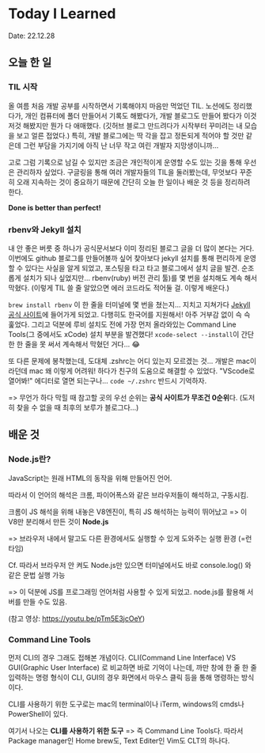 # Today I Learned 

Date: 22.12.28



## 오늘 한 일

### TIL 시작

 올 여름 처음 개발 공부를 시작하면서 기록해야지 마음만 먹었던 TIL. 노션에도 정리했다가, 개인 컴퓨터에 폴더 만들어서 기록도 해봤다가, 개발 블로그도 만들어 봤다가 이것저것 해봤지만 뭔가 다 애매했다. (깃허브 블로그 만드려다가 시작부터 꾸미려는 내 모습을 보고 얼른 접었다.) 특히, 개발 블로그에는 딱 각을 잡고 정돈되게 적어야 할 것만 같은데 그런 부담을 가지기에 아직 난 너무 작고 여린 개발자 지망생이니까... 

 고로 그럼 기록으로 남길 수 있지만 조금은 개인적이게 운영할 수도 있는 깃을 통해 우선은 관리하자 싶었다. 구글링을 통해 여러 개발자들의 TIL을 둘러봤는데, 무엇보다 꾸준히 오래 지속하는 것이 중요하기 때문에 간단히 오늘 한 일이나 배운 것 등을 정리하려 한다. 

**Done is better than perfect!**



### rbenv와 Jekyll 설치

 내 안 좋은 버릇 중 하나가 공식문서보다 이미 정리된 블로그 글을 더 많이 본다는 거다. 이번에도 github 블로그를 만들어볼까 싶어 찾아보다 jekyll 설치를 통해 편리하게 운영할 수 있다는 사실을 알게 되었고, 포스팅을 타고 타고 블로그에서 설치 글을 발견. 순조롭게 설치가 되나 싶었지만... rbenv(ruby) 버전 관리 툴)를 몇 번을 설치해도 계속 해서 막혔다. (이렇게 TIL 쓸 줄 알았으면 에러 코드라도 적어둘 걸. 이렇게 배운다.)

 `brew install rbenv` 이 한 줄을 터미널에 몇 번을 쳤는지... 지치고 지쳐가다 [Jekyll 공식 사이트](https://jekyllrb-ko.github.io/)에 들어가게 되었고. 다행히도 한국어를 지원해서! 아주 거부감 없이 슥 슥 훑었다. 그리고 덕분에 루비 설치도 전에 가장 먼저 올라와있는 Command Line Tools(그 중에서도 xCode) 설치 부분을 발견했다! `xcode-select --install`이 간단한 한 줄을 못 써서 계속해서 막혔던 거다... :joy:

 또 다른 문제에 봉착했는데, 도대체 .zshrc는 어디 있는지 모르겠는 것... 개발은 mac이라던데 mac 왜 이렇게 어려워! 하다가 친구의 도움으로 해결할 수 있었다. "VScode로 열어봐!" 에디터로 열면 되는구나...  `code ~/.zshrc` 반드시 기억하자.

=> 무언가 하다 막힐 때 참고할 곳의 우선 순위는 **공식 사이트가 무조건 0순위**다. (도저히 찾을 수 없을 때 최후의 보루가 블로그다...)







## 배운 것

### Node.js란?

JavaScript는 원래 HTML의 동작을 위해 만들어진 언어. 

따라서 이 언어의 해석은 크롬, 파이어폭스와 같은 브라우저들이 해석하고, 구동시킴.

크롬이 JS 해석을 위해 내놓은 V8엔진이, 특히 JS 해석하는 능력이 뛰어났고 => 이 V8만 분리해서 만든 것이 **Node.js**

=> 브라우저 내에서 말고도 다른 환경에서도 실행할 수 있게 도와주는 실행 환경 (=런타임)

Cf. 따라서 브라우저 안 켜도 Node.js만 있으면 터미널에서도 바로 console.log() 와 같은 문법 실행 가능

=> 이 덕분에 JS를 프로그래밍 언어처럼 사용할 수 있게 되었고. node.js를 활용해 서버를 만들 수도 있음.

(참고 영상: https://youtu.be/pTm5E3jcOeY)



### Command Line Tools

먼저 CLI의 경우 그래도 접해본 개념이다. CLI(Command Line Interface) VS GUI(Graphic User Interface) 로 비교하면 바로 기억이 나는데, 까만 창에 한 줄 한 줄 입력하는 명령 형식이 CLI, GUI의 경우 화면에서 마우스 클릭 등을 통해 명령하는 방식이다.

CLI를 사용하기 위한 도구로는 mac의 terminal이나 iTerm, windows의 cmds나 PowerShell이 있다.

여기서 나오는 **CLI를 사용하기 위한 도구** => 즉 Command Line Tools다. 따라서 Package manager인 Home brew도, Text Editer인 Vim도 CLT의 하나다.

